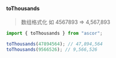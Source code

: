 #### toThousands 
> 数组格式化 如 4567893 => 4,567,893

```javascript
import { toThousands } from "ascor";

toThousands(47894564); // 47,894,564
toThousands(9566526); // 9,566,526
```